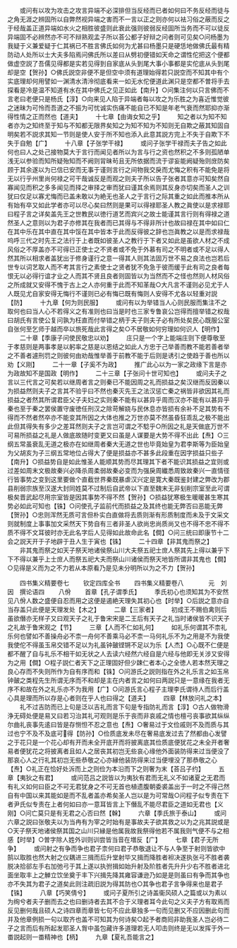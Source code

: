 <!-- { "loadSidebar": true } -->
　　或问有以攻为攻击之攻言异端不必深排但当反经而已者如何曰不务反经而徒与之角无涯之辨固所以自弊然视异端之害而不一言以正之则亦何以袪习俗之蔽而反之于经哉盖正道异端如水火之相胜彼盛则此衰此强则彼弱反经固所当务而不可以徒反异端固不必辨然亦不可不辩熟观孟子所以荅公都子好辩之问者则可见矣○问杨墨为我疑于义兼爱疑于仁其祸已不胜言佛氏如何为尤甚曰杨墨只是硬恁地做佛氏最有精防动人处所以士大夫多陷焉问佛氏所以差曰从劈初便错如天命之谓性佗把这个便都做虚空説了吾儒见得都是实若见得到自家底从头到尾大事小事都是实佗底从头到尾却是空【贺孙】○佛氏説空非便不是但空中须有道理始得若只説空而不知其中有个实底理却何用譬如一渊清水清泠彻底看来一如无水佗便道此渊只是空都不曽将手去探看是冷是温不知道有水在其中佛氏之见正如此【南升】○问集注何以只言佛而不言老曰老便只是杨氏【淳】○向来见人陷于异端者每以攻之为乐胜之为喜近惟觉彼之迷昧为可怜而吾道之不振为可忧诚实伤痛不能自已不知是年老气衰而然耶抑亦渐得性情之正而然也【道夫】
　　十七章【由诲女知之乎】
　　知之者以为知不知者亦为之知终至于知与不知都无限界矣知之为知不知为不知则无自欺之蔽其知固自明矣若不説求其知一节则是使人安于所不知也添入此意其説方完上不失于自欺下不失于自勉【广】
　　十八章【子张学干禄】
　　或问子张学干禄而夫子告之如此何也曰人之处己接物莫大于言行而闻见者所以为言与行之资也然积之不多则孤陋单浅无以参验而知所疑殆知而不阙则冐昧茍且无所依据而流于谬妄能阙疑殆则庻防矣顾于其余遂以为已信已安而无事于谨则言行之间物我交戾而尤悔之积有不能免是将无以行乎州里尚何禄之可干哉诚反是而观之则夫子所以告子张者其意亦可知矣然自寡闻见而积之多多闻见而择之审择之审而犹曰谨其余焉则其反身亦切矣而圣人之训犹曰仅足以寡尤悔而已盖未敢以为絶无也圣人之于言行之际其重之如此而推本所从有始有卒又如此学者亦可以尽心矣曰然则是果可以得禄耶圣人教之眞使以是求禄耶曰程子言之详矣盖先王之世教民以徳行道艺而宾兴之故士能谨其言行则有得禄之道然圣人之意则以为君子亦修其在我者而已其得与不得非所计也故曰禄在其中如曰仁在其中乐在其中直在其中馁在其中皆本于此而反得彼之辞也岂眞教之以是而求禄哉呜呼三代之时先王之法行于上者既如彼圣人之教行于下者又如此是虽欲人材之不成风俗之不厚盖亦不可得已正使士之不贤者或不免于外慕有司之不明者或不足以得人然其所以相求者盖犹出于修身谨行之意一得其人则其法固万世不易之良法也岂若后世专以词艺取人而不考其言行之素使士之贤者犹不免急于彼而缓于此有司之良者每恨无以必得行谊才业之人而其不贤且良者则固皆以为当然而不之怪也然则人材风俗之所成就又安得不愧于古上之人亦何重于此而不知革哉○大凡言不谨则必见尤于人人既见尤自家安得无悔行不谨则已必有悔已既有悔则人安得不尤各以轻重对説【防】
　　十九章【何为则民服】
　　或问有以为举错当人心则民服而集注不之取何也曰当人心不若得义之有准则也曰当是时也三家专鲁哀公岂得而擅举错之权哉曰胡氏有言使公复问孰为枉直而付举错之柄于夫子则夫子必有所处矣民心既服公室自张何至乞师于越而卒以旅死哉此言得之矣○不居敬如何穷理如何识人【明作】
　　二十章【季康子问使民敬忠以劝】
　　庄只是一个字上能端庄则下便尊敬至于孝慈则是两事孝是以躬率之慈是以恩结之如此人方忠于己举善而教不能若善者举之不善者遽刑罚之则彼何由劝哉惟举善于前教不能于后则是诱引之使趋于善也所以劝【义刚】
　　二十一章【子奚不为政】
　　推广此心以为一家之政缘下言是亦为政故知不是国政【明作】
　　二十三章【子张问十世可知也】
　　或问夫子之言以三代言之可矣若以继周者言之则秦已不能因周之礼而损益之矣汉继而反因秦以为损益然则夫子之言其不验乎曰不然也秦灭先王之法汉惩亡秦之祸皆非欲因其礼而损益之者然其所谓君臣父子夫妇之实则秦不能有以甚异乎周而汉亦不能有以甚异乎秦也至于秦之罢侯置守废徳任刑汉之除苛解娆与民休息亦皆损有余补不足其势有不得而不然者然卒亦不能变其所因之大体也推之万世亦莫不然虽昏狂乖乱之极不能出此但其得失有多少之差耳然则夫子之言岂可谓之不騐乎○所因之礼是天做底万世不可易所损益之礼是人做底故随时变更又曰虽是人谋要是大势不得不出此【焘】○三纲五常虽衰乱无道之极亦在如继周者秦大无道之世也毕竟始皇为君李斯等为臣始皇为父胡亥为子三纲五常地位占得大了便是损益亦不甚多此段重在因字损益只些子【南升】○损益势自是如此惟圣人能顺其势而尽其理其下者不能识其损益之宜则或过差如周末文极故秦兴必降杀周柔弱故秦必变而为强戾周纎悉周致故秦兴一直情径行皆事势之变到这里要做个直截世界秦既暴虐汉兴定是寛大秦既鉴封建之弊改为郡县削弱宗族至汉遂大封同姓莫不过制后自武帝以下直至魏末无非刬削宗室至此可谓极矣晋武起尽用宗室皆是因其事势不得不然【贺孙】○损益犹寒极生暖暖甚生寒其势必如此可知也【铢】○问使孔子监前代而损益之及其终也能无弊否曰恶能无弊【贺孙】○忠则浑然无质可言但朴实白直做将去质则渐有形质制度而未及于文采文则就制度上事事加文采然天下势自有三者非圣人欲尚忠尚质尚又也不得不忠不得不质不得不文耳彼时亦无此名字后人见得如此故命此名【僴】○问三统曰即康节十二会之説天开于子地辟于丑人生于寅也【铢】
　　二十四章【非其鬼而祭之】
　　非其鬼而祭之如天子祭天地诸侯祭山川大夫祭五祀士庻人祭其先上得以兼乎下下不得以兼乎上士庻人而祭五祀大夫而祭山川诸侯而祭天地皆所谓非其鬼也【僴】○见得是义而为之不力若从本原看乃是见未分明所以为之不力【贺孙】















　　四书集义精要卷七
　　钦定四库全书
　　四书集义精要卷八　　　　元　刘因　撰论语四
　　八佾
　　首章【孔子谓季氏】
　　季氏初心也须知其为不安然见八佾人数之盛便自忍而用之这便是遏絶天理失其初心也【时举】○后説之意亦自当存盖只此便是天理发处【木之】
　　二章【三家者】
　　初成王不赐伯禽则后虽欲僭亦无样子又曰观天子之礼于鲁宋宋是二王后有天子之礼当时诸侯皆不识天子之礼故于鲁宋观之【节】
　　三章【人而不仁如礼何】
　　如礼乐何谓其不柰礼乐何也譬如不善操舟必不柰一舟何不善乘马必不柰一马何礼乐不为之用是不为我使我使佗不得虽玉帛交错不足以为礼虽钟皷铿锵不足以为乐【人杰】○心既不仁便是都不醒了自与礼乐不相干如无状之人去读六经然六经自是六经与他即无关涉又安得为之用【僴】○程子説仁者天下之正理固好但少踈仁者本心之全徳人若本然天理之良心存而不失则所作为自有序而和【铢】○问游氏之説则指在外之礼乐言之如玉帛钟皷之类程先生所谓无序而不和却是主在内者言之如何曰两説只是一意缘在我者无序不和故在外之礼乐亦不为我用【广】○问游氏言心程子主理李氏谓待人而后行盖心具是理而所以存是心者则在乎人也曰得之【道夫】
　　四章【林放问礼之本】
　　礼不过吉防而已上句是泛以吉礼而言下句是专指防礼而言【淳】○古人做物滑浄无碍处便是易又曰若习治其礼可观则是乐于丧而非哀戚之情也檀弓丧事欲其纵纵尔曲礼丧事先逺曰皆是存恻怛不忍之意也【焘】○奢易过于文俭戚则不及而质与其过也宁不及不及底可得【防孙】○俭质底发未尽在奢易底发过去了然都由心发譬之于花只是一个花心却有开而未全开底开而将披离底其俭质底便犹花之未全开者奢易者便犹花之将披离者且如人之居丧其初岂无些哀心缘他外面装防得来过当便没了那哀心人之行礼其初岂无些恭敬之心亦縁他装防得来过当便埋没了那恭敬之心【焘】○礼正在恰好处泝而上之则俭为本沿而下之则奢为末【荅吕子约】
　　五章【夷狄之有君】
　　或问范吕之説皆以为夷狄有君而无礼义不如诸夏之无君而有礼义如何曰臣之不可无君犹身之不可无首也植遗腹朝委裘盖出于一时之不得己然自有中国以来其能如是而不乱者盖亦希矣圣人岂以是为可常哉○问程子似专责在下者尹氏似专责在上者何如曰亦一意耳皆言上下僭乱不能尽君臣之道如无君也【义刚】○问亡莫只是有无君之心否曰然【榦】
　　六章【季氏旅于泰山】
　　或问六章之説曰张敬夫以为当冉有为宰之时始有是事故夫子欲其救之以为之兆其説或是○天子祭天地诸侯祭其国之山川只縁是他属我故我祭得他若不属我则气便不与之相感【时举】○曽字除人姓外训则训尝皆当音在増反【广】
　　七章【君子无所争】
　　或问射之有争而争也君子柰何曰君子恭敬退让不与人争至于射则皆欲中鹄以取胜也然大射之仪耦进三揖而后升堂射毕又揖而降胜者袒决遂执张弓不胜者袭脱决拾郤左手右加弛弓于其上遂以执弣揖如始升射及阶胜者先升升少右不胜者进北面坐取丰上之觯立饮坐奠于丰下兴揖先降其雍容谦逊乃如是是则虽曰有争而其争也亦不失其为君子之道矣此则注疏旧説为得其防也○其争也君子言争得来也是君子【铢】
　　八章【巧笑倩兮】
　　或问子夏所引之诗盖衞风硕人之篇或以为素以为绚兮者夫子删而去之也曰删诗者去其不合于义理者耳今此句之义夫子方有取焉而反见删何哉且硕人之诗四章而章皆七句不应此章独多一句而见删又不应因删此句而并及他章例损一句以取齐也盖不可知其为何诗矣○起予者商囘非助我圣人岂必待二子之言而后有所起发耶圣人胷中虽包藏许多道理若无人叩击则终是无以发挥于外一畨説起则一畨精神也【柄】
　　九章【夏礼吾能言之】
